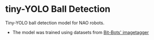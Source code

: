 # tiny-YOLO Ball Detection
Tiny-YOLO ball detection model for NAO robots.

* The model was trained using datasets from [Bit-Bots' imagetagger](https://imagetagger.bit-bots.de/)
